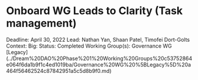# Onboard WG Leads to Clarity (Task management)

Deadline: April 30, 2022
Lead: Nathan Yan, Shaan Patel, Timofei Dort-Golts
Context: Big:
Status: Completed
Working Group(s): Governance WG [Legacy] (../Dream%20DAO%20Phase%201%20Working%20Groups%20c53752864e064f6da1b9f1c4ed1019ba/Governance%20WG%20%5BLegacy%5D%20a464f56462524c87842951a5c5d8b9f0.md)